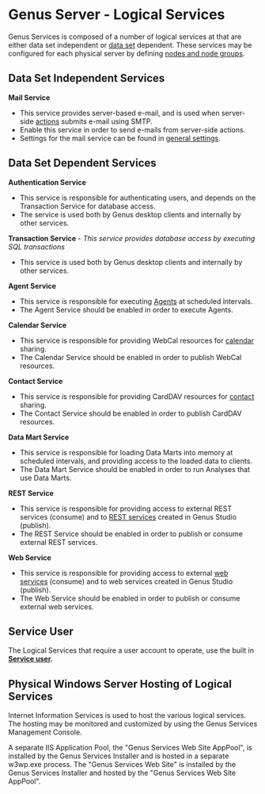 # Genus Server - Logical Services

Genus Services is composed of a number of logical services at that are either data set independent or [data set](../../defining-an-app-model/general-settings/data-sets.md) dependent. These services may be configured for each physical server by defining [nodes and node groups](../../defining-an-app-model/services/nodes-and-node-groups.md).

## Data Set Independent Services

**Mail Service**

*   This service provides server-based e-mail, and is used when server-side [actions](../../defining-an-app-model/logic/action-orchestration/actions.md) submits e-mail using SMTP.
*   Enable this service in order to send e-mails from server-side actions.
*   Settings for the mail service can be found in [general settings](../../defining-an-app-model/general-settings/index.md).

## Data Set Dependent Services

**Authentication Service**

*   This service is responsible for authenticating users, and depends on the Transaction Service for database access.
*   The service is used both by Genus desktop clients and internally by other services.

**Transaction Service** - _This service provides database access by executing SQL transactions_

*   This service is used both by Genus desktop clients and internally by other services. 

**Agent Service**

*   This service is responsible for executing [Agents](../../defining-an-app-model/logic/agents.md) at scheduled intervals.
*   The Agent Service should be enabled in order to execute Agents.

**Calendar Service**

*   This service is responsible for providing WebCal resources for [calendar](../../defining-an-app-model/services/calendars.md) sharing.
*   The Calendar Service should be enabled in order to publish WebCal resources. 

**Contact Service**

*   This service is responsible for providing CardDAV resources for [contact](../../defining-an-app-model/services/contact-lists.md) sharing.
*   The Contact Service should be enabled in order to publish CardDAV resources.

**Data Mart Service**

*   This service is responsible for loading Data Marts into memory at scheduled intervals, and providing access to the loaded data to clients.
*   The Data Mart Service should be enabled in order to run Analyses that use Data Marts. 

**REST Service**

*   This service is responsible for providing access to external REST services (consume) and to [REST services](../../defining-an-app-model/services/rest-services/index.md) created in Genus Studio (publish).
*   The REST Service should be enabled in order to publish or consume external REST services.

**Web Service**

*   This service is responsible for providing access to external [web services](../../defining-an-app-model/services/web-services/index.md) (consume) and to web services created in Genus Studio (publish).
*   The Web Service should be enabled in order to publish or consume external web services.

## Service User

The Logical Services that require a user account to operate, use the built in **[Service user](../../defining-an-app-model/security/security-groups-and-user-accounts.md).**

## Physical Windows Server Hosting of Logical Services

Internet Information Services is used to host the various logical services. The hosting may be monitored and customized by using the Genus Services Management Console.

A separate IIS Application Pool, the "Genus Services Web Site AppPool", is installed by the Genus Services Installer and is hosted in a separate w3wp.exe process. The "Genus Services Web Site" is installed by the Genus Services Installer and hosted by the "Genus Services Web Site AppPool".